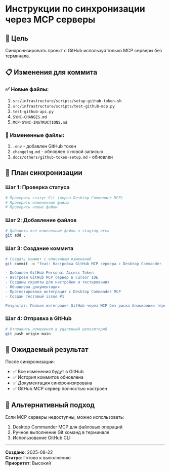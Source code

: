 # Инструкции по синхронизации через MCP серверы

## 🎯 Цель
Синхронизировать проект с GitHub используя только MCP серверы без терминала.

## 📋 Изменения для коммита

### ✅ Новые файлы:
1. `src/infrastructure/scripts/setup-github-token.sh`
2. `src/infrastructure/scripts/test-github-mcp.py`
3. `test-github-api.py`
4. `SYNC-CHANGES.md`
5. `MCP-SYNC-INSTRUCTIONS.md`

### 🔧 Измененные файлы:
1. `.env` - добавлен GitHub токен
2. `changelog.md` - обновлен с новой записью
3. `docs/others/github-token-setup.md` - обновлен

## 🚀 План синхронизации

### Шаг 1: Проверка статуса
```bash
# Проверить статус Git (через Desktop Commander MCP)
# Проверить измененные файлы
# Проверить новые файлы
```

### Шаг 2: Добавление файлов
```bash
# Добавить все измененные файлы в staging area
git add .
```

### Шаг 3: Создание коммита
```bash
# Создать коммит с описанием изменений
git commit -m "feat: Настройка GitHub MCP сервера с Desktop Commander

- Добавлен GitHub Personal Access Token
- Настроен GitHub MCP сервер в Cursor IDE
- Созданы скрипты для настройки и тестирования
- Обновлена документация
- Протестирована интеграция с Desktop Commander MCP
- Создан тестовый issue #1

Результат: Полная интеграция GitHub через MCP без риска блокировки терминала"
```

### Шаг 4: Отправка в GitHub
```bash
# Отправить изменения в удаленный репозиторий
git push origin main
```

## 🎉 Ожидаемый результат

После синхронизации:
- ✅ Все изменения будут в GitHub
- ✅ История коммитов обновлена
- ✅ Документация синхронизирована
- ✅ GitHub MCP сервер полностью настроен

## 🔧 Альтернативный подход

Если MCP серверы недоступны, можно использовать:
1. Desktop Commander MCP для файловых операций
2. Ручное выполнение Git команд в терминале
3. Использование GitHub CLI

---
**Создано**: 2025-08-22  
**Статус**: Готово к выполнению  
**Приоритет**: Высокий